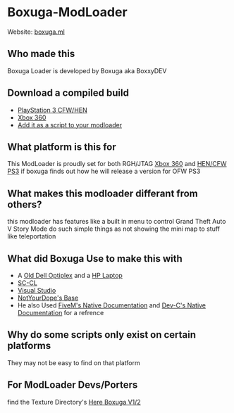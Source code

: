 # Boxuga-ModLoader
Website: [boxuga.ml](BoxxyDEV.github.io/boxuga-modloader-site)

## Who made this
Boxuga Loader is developed by Boxuga aka BoxxyDEV 

## Download a compiled build
* [PlayStation 3 CFW/HEN](https://www.mediafire.com/file/odoggnh8qvbvw9i/update.rpf/file)
* [Xbox 360](https://www.mediafire.com/file/5zknaam7cgxx7zp/tu00000009_00000000/file)
* [Add it as a script to your modloader](https://www.mediafire.com/file/m3yvsf8xwrt0nib/BoxugaLoaderScript.zip/file)

## What platform is this for
This ModLoader is proudly set for both RGH/JTAG [Xbox 360](https://en.wikipedia.org/wiki/Xbox_360) and [HEN/CFW](https://en.wikipedia.org/wiki/PlayStation_3_homebrew) [PS3](https://en.wikipedia.org/wiki/PlayStation_3) if boxuga finds out how he will release a version for OFW PS3

## What makes this modloader differant from others?
this modloader has features like a built in menu to control Grand Theft Auto V Story Mode do such simple things as not showing the mini map to stuff like teleportation

## What did Boxuga Use to make this with
* A [Old Dell Optiplex](https://www.dell.com/en-us/work/shop/cty/pdp/spd/optiplex-780) and a [HP Laptop](https://support.hp.com/au-en/document/c06452793)
* [SC-CL](https://github.com/NativeFunction/SC-CL) 
* [Visual Studio](https://visualstudio.microsoft.com/)
* [NotYourDope's Base](https://archive.org/details/NotYourDopeModloaderBaseCpp)
* He also Used [FiveM's Native Documentation](https://docs.fivem.net/natives/) and [Dev-C's Native Documentation](http://dev-c.com/nativedb/) for a refrence


## Why do some scripts only exist on certain platforms 
They may not be easy to find on that platform

## For ModLoader Devs/Porters
find the Texture Directory's [Here Boxuga V1/2](https://github.com/BoxxyDEV/Boxuga-ModLoader/releases/download/V2/Scripts.zip)
